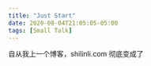 ```yaml
---
title: "Just Start"
date: 2020-08-04T21:05:05-05:00
tags: [Small Talk]
---
```

自从我上一个博客，shilinli.com 彻底变成了